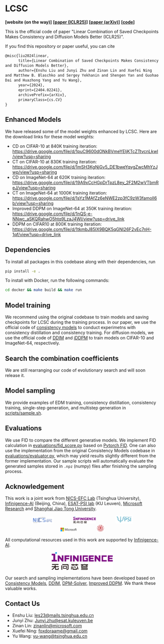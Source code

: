 # LCSC 

**[website (on the way)]** **[[paper (ICLR25)]([http://arxiv.org/abs/2404.02241](https://openreview.net/forum?id=QowsEic1sc&noteId=WE08tmA6kY))]** **[[paper (arXiv)](http://arxiv.org/abs/2404.02241)]** **[[code](https://github.com/imagination-research/LCSC)]**

This is the official code of paper "Linear Combination of Saved Checkpoints Makes Consistency and Diffusion Models Better (ICLR25)".

If you find this repository or paper useful, you can cite
```
@misc{liu2024linear,
      title={Linear Combination of Saved Checkpoints Makes Consistency and Diffusion Models Better}, 
      author={Enshu Liu and Junyi Zhu and Zinan Lin and Xuefei Ning and Matthew B. Blaschko and Sergey Yekhanin and Shengen Yan and Guohao Dai and Huazhong Yang and Yu Wang},
      year={2024},
      eprint={2404.02241},
      archivePrefix={arXiv},
      primaryClass={cs.CV}
}
```

## Enhanced Models

We have released some of the model weights enhanced by LCSC. Here are the download links for these model weights:

 * CD on CIFAR-10 at 840K training iteration: https://drive.google.com/file/d/1puC9600dONkBVmeYEljKTcZTtvcnLkwI/view?usp=sharing
 * CT on CIFAR-10 at 830K training iteration: https://drive.google.com/file/d/1mSH3KgNjGv5_DE1bweYqvgZwcMhYzJwp/view?usp=sharing
 * CD on ImageNet-64 at 620K training iteration: https://drive.google.com/file/d/19A9xCcHGpDrTpzL8ey_2F2M2wVTbmReJ/view?usp=sharing
 * CT on ImageNet-64 at 1000K training iteration:  https://drive.google.com/file/d/1sYz1MAfZz6eNWE2zp3fC9zW3famoll6b/view?usp=sharing
 * Improved DDPM on ImageNet-64 at 350K training iteration: https://drive.google.com/file/d/1nQS-e-NNwc_aSKQRahwO5htq9LzaJ4WI/view?usp=drive_link
 * DDPM on CIFAR10 at 800K training iteration: https://drive.google.com/file/d/1tkmbJ85IX9BQK5qGNI26F2vEc7nH-1qf/view?usp=drive_link 

## Dependencies

To install all packages in this codebase along with their dependencies, run
```sh
pip install -e .
```

To install with Docker, run the following commands:
```sh
cd docker && make build && make run
```

## Model training

We recommend using the original codebase to train models and saving checkpoints for LCSC during the training process. In our paper, we use the official code of [consistency models](https://github.com/openai/consistency_models) to conduct experimetns with consistency distillation and consistency training. For diffusion models, we use the official code of [DDIM](https://github.com/ermongroup/ddim) and [iDDPM](https://github.com/openai/improved-diffusion) to train models on CIFAR-10 and ImageNet-64, respectively. 

## Search the combination coefficients

We are still rearranging our code of evolutionary search and will soon release it.

## Model sampling

We provide examples of EDM training, consistency distillation, consistency training, single-step generation, and multistep generation in [scripts/sample.sh](scripts/sample.sh).

## Evaluations

We use FID to compare the different generative models. We implement FID calculation in [evaluations/fid_score.py](evaluations/fid_score.py) based on [Pytorch FID](https://github.com/mseitzer/pytorch-fid). One can also use the implementation from the original Consistency Models codebase in [evaluations/evaluator.py](evaluations/evaluator.py), which may yield results slightly different from the former implementation. Our sample scripts will automatically evaluate the generated samples stored in `.npz` (numpy) files after finishing the sampling process.

## Acknowledgement

This work is a joint work from [NICS-EFC Lab](https://nicsefc.ee.tsinghua.edu.cn/) (Tsinghua University), [Infinigence-AI](https://www.infini-ai.com/) (Beijing, China), [ESAT-PSI lab](https://www.esat.kuleuven.be/psi) (KU Leuven), [Microsoft Research](https://www.microsoft.com/en-us/research/) and [Shanghai Jiao Tong University](https://www.sjtu.edu.cn/). 

<p align="middle">
  <img src="logo/logo_nicsefc.jpg" width="14%" hspace="30" />
  <img src="logo/logo_Infinigence-ai.jpg" width="15%" hspace="30" />
  <img src="logo/logo_psi.png" width="11%" hspace="30" />
  <img src="logo/logo_msr.jpg" width="11%" hspace="30" />
  <img src="logo/logo_sjtu.jpg" width="5%" hspace="30" />
</p>

All computational resources used in this work are supported by [Infinigence-AI](https://www.infini-ai.com/).
<p align="middle">
  <img src="logo/logo_Infinigence-ai.jpg" width="40%" hspace="30" />
</p>

Our search and sampling implementations have been developed based on [Consistency Models](https://github.com/openai/consistency_models), [DDIM](https://github.com/ermongroup/ddim), [DPM-Solver](https://github.com/LuChengTHU/dpm-solver), [Improved DDPM](https://github.com/openai/improved-diffusion). We thank these valuable works.

## Contact Us

* Enshu Liu: les23@mails.tsinghua.edu.cn
* Junyi Zhu: Junyi.zhu@esat.kuleuven.be
* Zinan Lin: zinanlin@microsoft.com
* Xuefei Ning: foxdoraame@gmail.com
* Yu Wang: yu-wang@tsinghua.edu.cn 

